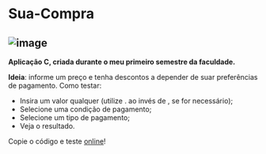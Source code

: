 # Sua-Compra
![image](https://user-images.githubusercontent.com/77688036/122695525-fb2bd780-d216-11eb-8c1a-c3b8ffc505f8.png)
---
**Aplicação C, criada durante o meu primeiro semestre da faculdade.**
<p><strong>Ideia</strong>: informe um preço e tenha descontos a depender de suar preferências de pagamento. Como testar:</p>

- Insira um valor qualquer (utilize . ao invés de , se for necessário);
- Selecione uma condição de pagamento;
- Selecione um tipo de pagamento;
- Veja o resultado.

Copie o código e teste [online](https://www.onlinegdb.com/online_c++_compiler)!
